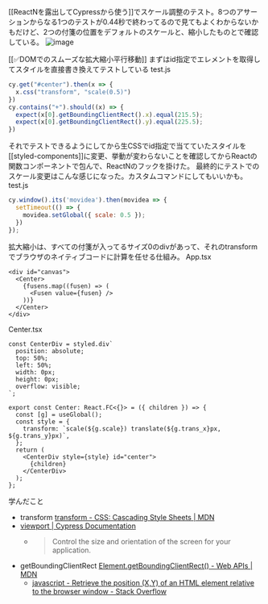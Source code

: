 
[[ReactNを露出してCypressから使う]]でスケール調整のテスト。8つのアサーションからなる1つのテストが0.44秒で終わってるので見てもよくわからないかもだけど、2つの付箋の位置をデフォルトのスケールと、縮小したものとで確認している。
![image](https://gyazo.com/4b751f9c0c4ca4947f72924eb501a72e/thumb/1000)

[[✅DOMでのスムーズな拡大縮小平行移動]]
まずはid指定でエレメントを取得してスタイルを直接書き換えてテストしている
test.js

```javascript
cy.get("#center").then(x => {
  x.css("transform", "scale(0.5)")
})
cy.contains("+").should((x) => {
  expect(x[0].getBoundingClientRect().x).equal(215.5);
  expect(x[0].getBoundingClientRect().y).equal(225.5);
})
```


それでテストできるようにしてから生CSSでid指定で当てていたスタイルを[[styled-components]]に変更、挙動が変わらないことを確認してからReactの関数コンポーネントで包んで、ReactNのフックを掛けた。
最終的にテストでのスケール変更はこんな感じになった。カスタムコマンドにしてもいいかも。
test.js

```javascript
cy.window().its('movidea').then(movidea => {
  setTimeout(() => {
    movidea.setGlobal({ scale: 0.5 });        
  })
});
```


拡大縮小は、すべての付箋が入ってるサイズ0のdivがあって、それのtransformでブラウザのネイティブコードに計算を任せる仕組み。
App.tsx

```
<div id="canvas">
  <Center>
    {fusens.map((fusen) => (
      <Fusen value={fusen} />
    ))}
  </Center>
</div>
```


Center.tsx

```
const CenterDiv = styled.div`
  position: absolute;
  top: 50%;
  left: 50%;
  width: 0px;
  height: 0px;
  overflow: visible;
`;

export const Center: React.FC<{}> = ({ children }) => {
  const [g] = useGlobal();
  const style = {
    transform: `scale(${g.scale}) translate(${g.trans_x}px, ${g.trans_y}px)`,
  };
  return (
    <CenterDiv style={style} id="center">
      {children}
    </CenterDiv>
  );
};
```


学んだこと
- transform [transform - CSS: Cascading Style Sheets | MDN](https://developer.mozilla.org/en-US/docs/Web/CSS/transform)
- [viewport | Cypress Documentation](https://docs.cypress.io/api/commands/viewport)
    - > Control the size and orientation of the screen for your application.
- getBoundingClientRect [Element.getBoundingClientRect() - Web APIs | MDN](https://developer.mozilla.org/en-US/docs/Web/API/Element/getBoundingClientRect)
    - [javascript - Retrieve the position (X,Y) of an HTML element relative to the browser window - Stack Overflow](https://stackoverflow.com/questions/442404/retrieve-the-position-x-y-of-an-html-element-relative-to-the-browser-window)
